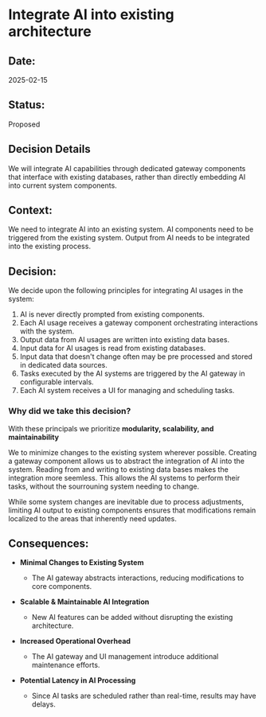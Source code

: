 # Integrate AI into existing architecture

## Date:
2025-02-15

## Status:
Proposed

## Decision Details
We will integrate AI capabilities through dedicated gateway components that interface with existing databases, rather than directly embedding AI into current system components.

## Context:
We need to integrate AI into an existing system. 
AI components need to be triggered from the existing system. 
Output from AI needs to be integrated into the existing process. 

## Decision:

We decide upon the following principles for integrating AI usages in the system:

1. AI is never directly prompted from existing components.
2. Each AI usage receives a gateway component orchestrating interactions with the system.
3. Output data from AI usages are written into existing data bases. 
4. Input data for AI usages is read from existing databases.   
5. Input data that doesn't change often may be pre processed and stored in dedicated data sources.  
6. Tasks executed by the AI systems are triggered by the AI gateway in configurable intervals.
7. Each AI system receives a UI for managing and scheduling tasks. 

### Why did we take this decision?

With these principals we prioritize **modularity, scalability, and maintainability**  

We to minimize changes to the existing system wherever possible. 
Creating a gateway component allows us to abstract the integration of AI into the system. 
Reading from and writing to existing data bases makes the integration more seemless. 
This allows the AI systems to perform their tasks, without the sourrouning system needing to change.

While some system changes are inevitable due to process adjustments, limiting AI output to existing components ensures that modifications remain localized to the areas that inherently need updates.  

## Consequences:  

* **Minimal Changes to Existing System**  
  * The AI gateway abstracts interactions, reducing modifications to core components.  

* **Scalable & Maintainable AI Integration**  
  * New AI features can be added without disrupting the existing architecture.  

* **Increased Operational Overhead**  
  * The AI gateway and UI management introduce additional maintenance efforts.  

* **Potential Latency in AI Processing**  
  * Since AI tasks are scheduled rather than real-time, results may have delays.  

